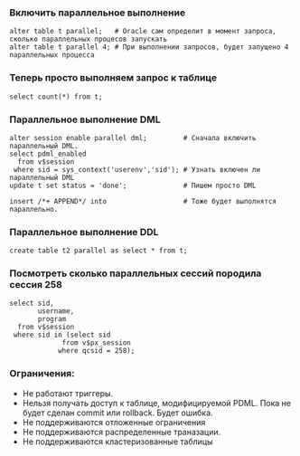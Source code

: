### Включить параллельное выполнение
````
alter table t parallel;   # Oracle сам определит в момент запроса, сколько параллельных процесов запускать
alter table t parallel 4; # При выполнении запросов, будет запущено 4 параллельных процесса
````

### Теперь просто выполняем запрос к таблице
````
select count(*) from t;
````

### Параллельное выполнение DML
````
alter session enable parallel dml;         # Сначала включить параллельный DML. 
select pdml_enabled 
  from v$session 
 where sid = sys_context('userenv','sid'); # Узнать включен ли параллельный DML
update t set status = 'done';              # Пишем просто DML

insert /*+ APPEND*/ into                   # Тоже будет выполнятся параллельно. 
````

### Параллельное выполнение DDL
````                
create table t2 parallel as select * from t; 
````

### Посмотреть сколько параллельных сессий породила сессия 258
````
select sid,
       username,
       program
  from v$session
 where sid in (select sid
	         from v$px_session
	        where qcsid = 258);
````


### Ограничения:
  - Не работают триггеры.
  - Нельзя получать доступ к таблице, модифицируемой PDML. Пока не будет сделан commit или rollback. Будет ошибка. 
  - Не поддерживаются отложенные ограничения
  - Не поддерживаются распределенные траназации.
  - Не поддерживаются кластеризованные таблицы